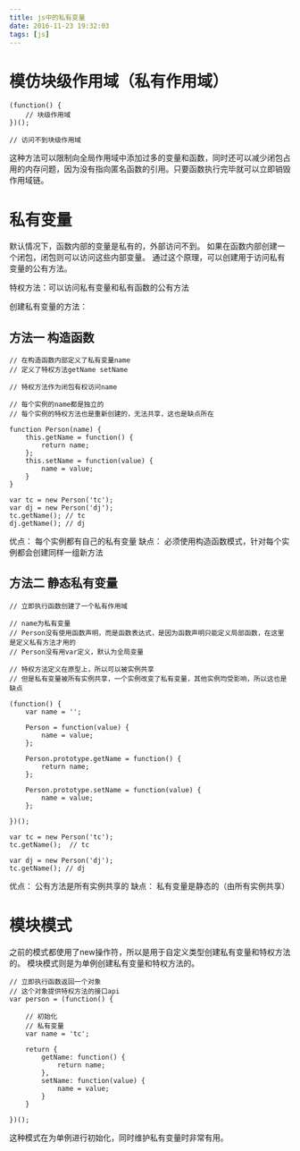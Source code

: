 ```yaml
---
title: js中的私有变量
date: 2016-11-23 19:32:03
tags: [js]
---
```

# 模仿块级作用域（私有作用域）
```
(function() {
	// 块级作用域
})();

// 访问不到块级作用域
```
这种方法可以限制向全局作用域中添加过多的变量和函数，同时还可以减少闭包占用的内存问题，因为没有指向匿名函数的引用。只要函数执行完毕就可以立即销毁作用域链。
<!-- more -->

# 私有变量
默认情况下，函数内部的变量是私有的，外部访问不到。
如果在函数内部创建一个闭包，闭包则可以访问这些内部变量。
通过这个原理，可以创建用于访问私有变量的公有方法。

特权方法：可以访问私有变量和私有函数的公有方法

创建私有变量的方法：

## 方法一 构造函数
```
// 在构造函数内部定义了私有变量name
// 定义了特权方法getName setName

// 特权方法作为闭包有权访问name

// 每个实例的name都是独立的
// 每个实例的特权方法也是重新创建的，无法共享，这也是缺点所在

function Person(name) {
	this.getName = function() {
		return name;
	};
	this.setName = function(value) {
		name = value;
	}
}

var tc = new Person('tc');
var dj = new Person('dj');
tc.getName(); // tc
dj.getName(); // dj
```
优点：
每个实例都有自己的私有变量
缺点：
必须使用构造函数模式，针对每个实例都会创建同样一组新方法

## 方法二 静态私有变量
```
// 立即执行函数创建了一个私有作用域

// name为私有变量
// Person没有使用函数声明，而是函数表达式，是因为函数声明只能定义局部函数，在这里是定义私有方法才用的
// Person没有用var定义，默认为全局变量

// 特权方法定义在原型上，所以可以被实例共享
// 但是私有变量被所有实例共享，一个实例改变了私有变量，其他实例均受影响，所以这也是缺点

(function() {
	var name = '';

	Person = function(value) {
		name = value;
	};

	Person.prototype.getName = function() {
		return name;
	};

	Person.prototype.setName = function(value) {
		name = value;
	};

})();

var tc = new Person('tc');
tc.getName();  // tc

var dj = new Person('dj');
tc.getName(); // dj
```
优点：
公有方法是所有实例共享的
缺点：
私有变量是静态的（由所有实例共享）

# 模块模式
之前的模式都使用了new操作符，所以是用于自定义类型创建私有变量和特权方法的。
模块模式则是为单例创建私有变量和特权方法的。
```
// 立即执行函数返回一个对象
// 这个对象提供特权方法的接口api
var person = (function() {

	// 初始化
	// 私有变量
	var name = 'tc';

	return {
		getName: function() {
			return name;
		},
		setName: function(value) {
			name = value;
		}
	}

})();
```
这种模式在为单例进行初始化，同时维护私有变量时非常有用。